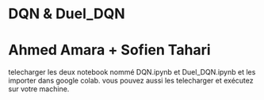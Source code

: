 # DQN & Duel_DQN
# Ahmed Amara + Sofien Tahari
telecharger les deux notebook nommé DQN.ipynb et Duel_DQN.ipynb et les importer dans google colab.
vous pouvez aussi les telecharger et exécutez sur votre machine.
